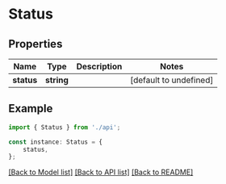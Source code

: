 # Status


## Properties

Name | Type | Description | Notes
------------ | ------------- | ------------- | -------------
**status** | **string** |  | [default to undefined]

## Example

```typescript
import { Status } from './api';

const instance: Status = {
    status,
};
```

[[Back to Model list]](../README.md#documentation-for-models) [[Back to API list]](../README.md#documentation-for-api-endpoints) [[Back to README]](../README.md)
